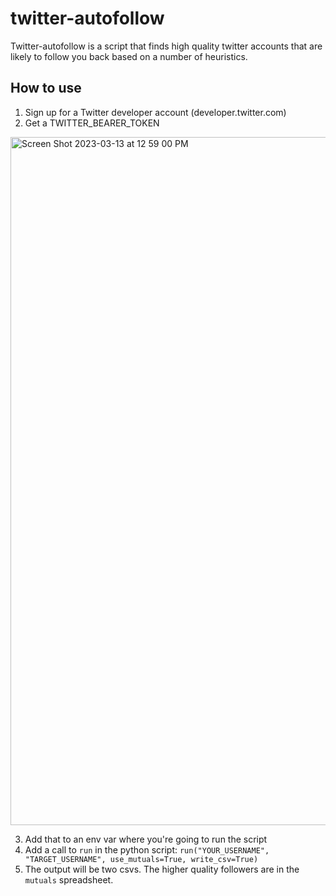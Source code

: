 # twitter-autofollow

Twitter-autofollow is a script that finds high quality twitter accounts that are likely to follow you back based on a number of heuristics.

## How to use
1. Sign up for a Twitter developer account (developer.twitter.com)
2. Get a TWITTER_BEARER_TOKEN

<img width="1101" alt="Screen Shot 2023-03-13 at 12 59 00 PM" src="https://user-images.githubusercontent.com/31163793/224818472-95a097c8-843f-4d38-8313-532019d77246.png">

3. Add that to an env var where you're going to run the script
4. Add a call to `run` in the python script: `run("YOUR_USERNAME", "TARGET_USERNAME", use_mutuals=True, write_csv=True)`
5. The output will be two csvs. The higher quality followers are in the `mutuals` spreadsheet.

